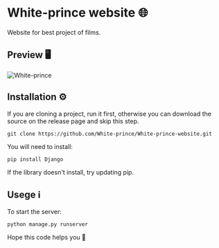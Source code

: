 # White-prince website :globe_with_meridians:

Website for best project of films.

## Preview :desktop_computer:

![White-prince](https://i.ibb.co/R7Xcbpp/preview-git.png)

## Installation :gear:

If you are cloning a project, run it first, otherwise you can download the source on the release page and skip this step.

    git clone https://github.com/White-prince/White-prince-website.git

You will need to install:

    pip install Django

If the library doesn't install, try updating pip.

## Usege :information_source:

To start the server:
    
    python manage.py runserver

Hope this code helps you :crown:
